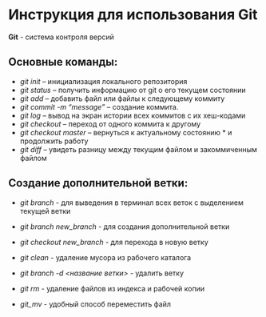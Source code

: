 # Инструкция для использования Git

**Git** - система контроля версий

## Основные команды:
* *git init* – инициализация локального репозитория
* *git status* – получить информацию от git о его текущем состоянии
* *git add* – добавить файл или файлы к следующему коммиту
* *git commit -m “message”* – создание коммита.
* *git log* – вывод на экран истории всех коммитов с их хеш-кодами
* *git checkout* – переход от одного коммита к другому
* *git checkout master* – вернуться к актуальному состоянию * и продолжить работу
* *git diff* – увидеть разницу между текущим файлом и закоммиченным файлом

## Создание дополнительной ветки:

* *git branch* - для выведения в терминал всех веток с выделением текущей ветки
* *git branch new_branch* - для создания дополнительной ветки
* *git checkout new_branch* - для перехода в новую ветку

* *git clean* - удаление мусора из рабочего каталога
* *git branch -d <название ветки>* - удалить ветку

* *git rm* - удаление файлов из индекса и рабочей копии
* *git_mv* - удобный способ переместить файл
